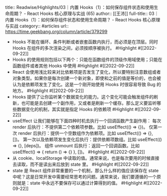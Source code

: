 title:: Readwise/Highlights/03｜内置 Hooks（1）：如何保存组件状态和使用生命周期？ - React Hooks 核心原理与实战 (65)
author:: [[王沛]]
full-title:: 03｜内置 Hooks（1）：如何保存组件状态和使用生命周期？ - React Hooks 核心原理与实战
category:: #articles
url:: https://time.geekbang.org/column/article/379299

- Hooks 不能在循环、条件判断或者嵌套函数内执行，而必须是在顶层。同时 Hooks 在组件的多次渲染之间，必须按顺序被执行。 #Highlight #[[2022-09-22]]
- Hooks 的使用规则包括以下两个：只能在函数组件的顶级作用域使用；只能在函数组件或者其他 Hooks 中使用 #Highlight #[[2022-09-22]]
- React 会使用浅比较来对比依赖项是否发生了变化，所以要特别注意数组或者对象类型。如果你是每次创建一个新对象，即使和之前的值是等价的，也会被认为是依赖项发生了变化。这是一个刚开始使用 Hooks 时很容易导致 Bug 的地方。 #Highlight #[[2022-09-22]]
- Hooks 提供了让你监听某个数据变化的能力。这个变化可能会触发组件的刷新，也可能是去创建一个副作用，又或者是刷新一个缓存。那么定义要监听哪些数据变化的机制，其实就是指定 Hooks 的依赖项 #Highlight #[[2022-09-22]]
- useEffect 让我们能够在下面四种时机去执行一个回调函数产生副作用：
  每次 render 后执行：不提供第二个依赖项参数。比如
  useEffect(() => {})。
  仅第一次 render 后执行：提供一个空数组作为依赖项。比如
  useEffect(() => {}, [])。
  第一次以及依赖项发生变化后执行：提供依赖项数组。比如
  useEffect(() => {}, [deps])。
  组件 unmount 后执行：返回一个回调函数。比如
  useEffect() => { return () => {} }, [])。 #Highlight #[[2022-09-22]]
- 从 cookie、localStorage 中读取的值。通常来说，也是每次要用的时候直接去读取，而不是读出来后放到 state 里。 #Highlight #[[2022-09-22]]
- state 是 React 组件非常重要的一个机制，那么什么样的值应该保存在 state 中呢？这是日常开发中需要经常思考的问题。通常来说，我们要遵循的一个原则就是：state 中永远不要保存可以通过计算得到的值。 #Highlight #[[2022-09-22]]